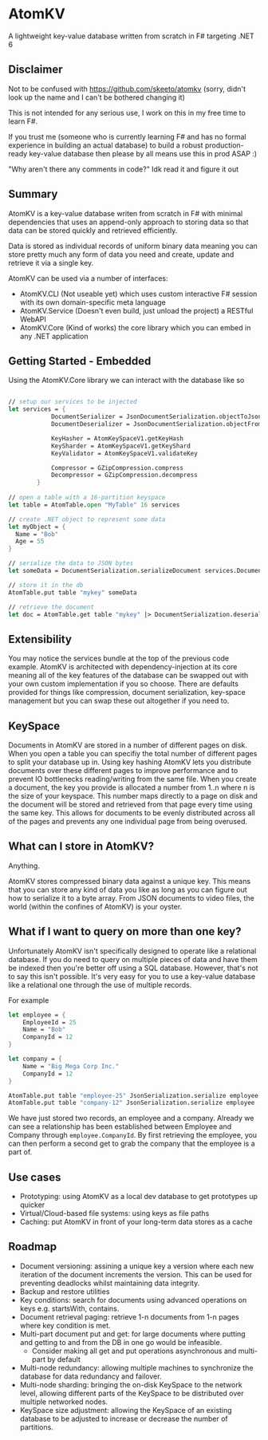 # AtomKV
A lightweight key-value database written from scratch in F# targeting .NET 6

## Disclaimer
Not to be confused with https://github.com/skeeto/atomkv (sorry, didn't look up the name and I can't be bothered changing it)

This is not intended for any serious use, I work on this in my free time to learn F#.

If you trust me (someone who is currently learning F# and has no formal experience in building an actual database) to build a robust production-ready key-value database then please by all means use this in prod ASAP :)

"Why aren't there any comments in code?" Idk read it and figure it out

## Summary
AtomKV is a key-value database writen from scratch in F# with minimal dependencies that uses an append-only approach to storing data so that data can be stored quickly and retrieved efficiently.

Data is stored as individual records of uniform binary data meaning you can store pretty much any form of data you need and create, update and retrieve it via a single key.

AtomKV can be used via a number of interfaces:
- AtomKV.CLI (Not useable yet) which uses custom interactive F# session with its own domain-specific meta language
- AtomKV.Service (Doesn't even build, just unload the project) a RESTful WebAPI
- AtomKV.Core (Kind of works) the core library which you can embed in any .NET application

## Getting Started - Embedded
Using the AtomKV.Core library we can interact with the database like so
```fsharp

// setup our services to be injected
let services = {
            DocumentSerializer = JsonDocumentSerialization.objectToJsonBytes
            DocumentDeserializer = JsonDocumentSerialization.objectFromJsonBytes

            KeyHasher = AtomKeySpaceV1.getKeyHash
            KeySharder = AtomKeySpaceV1.getKeyShard
            KeyValidator = AtomKeySpaceV1.validateKey

            Compressor = GZipCompression.compress
            Decompressor = GZipCompression.decompress
        }
        
// open a table with a 16-partition keyspace
let table = AtomTable.open "MyTable" 16 services

// create .NET object to represent some data
let myObject = {
  Name = "Bob"
  Age = 55
}

// serialize the data to JSON bytes
let someData = DocumentSerialization.serializeDocument services.DocumentSerializer myObject

// store it in the db 
AtomTable.put table "mykey" someData

// retrieve the document
let doc = AtomTable.get table "mykey" |> DocumentSerialization.deserializeDocument services.DocumentSerializer
``` 

## Extensibility
You may notice the services bundle at the top of the previous code example. AtomKV is architected with dependency-injection at its core meaning all of the key features of the database can be swapped out with your own custom implementation if you so choose.
There are defaults provided for things like compression, document serialization, key-space management but you can swap these out altogether if you need to.

## KeySpace
Documents in AtomKV are stored in a number of different pages on disk. 
When you open a table you can specifiy the total number of different pages to split your database up in.
Using key hashing AtomKV lets you distribute documents over these different pages to improve performance and to prevent IO bottlenecks reading/writing from the same file.
When you create a document, the key you provide is allocated a number from 1..n where n is the size of your keyspace.
This number maps directly to a page on disk and the document will be stored and retrieved from that page every time using the same key.
This allows for documents to be evenly distributed across all of the pages and prevents any one individual page from being overused.

## What can I store in AtomKV?
Anything.

AtomKV stores compressed binary data against a unique key. This means that you can store any kind of data you like as long as you can figure out how to serialize it to a byte array.
From JSON documents to video files, the world (within the confines of AtomKV) is your oyster.

## What if I want to query on more than one key?
Unfortunately AtomKV isn't specifically designed to operate like a relational database. If you do need to query on multiple pieces of data and have them be indexed then you're better off using a SQL database.
However, that's not to say this isn't possible. It's very easy for you to use a key-value database like a relational one through the use of multiple records.

For example

```fsharp
let employee = {
    EmployeeId = 25
    Name = "Bob"
    CompanyId = 12
}

let company = {
    Name = "Big Mega Corp Inc."
    CompanyId = 12
}

AtomTable.put table "employee-25" JsonSerialization.serialize employee
AtomTable.put table "company-12" JsonSerialization.serialize employee
```
We have just stored two records, an employee and a company. Already we can see a relationship has been established between Employee and Company through `employee.CompanyId`.
By first retrieving the employee, you can then perform a second get to grab the company that the employee is a part of.

## Use cases
- Prototyping: using AtomKV as a local dev database to get prototypes up quicker
- Virtual/Cloud-based file systems: using keys as file paths
- Caching: put AtomKV in front of your long-term data stores as a cache


## Roadmap
- Document versioning: assining a unique key a version where each new iteration of the document increments the version. This can be used for preventing deadlocks whilst maintaining data integrity.
- Backup and restore utilities
- Key conditions: search for documents using advanced operations on keys e.g. startsWith, contains.
- Document retrieval paging: retrieve 1-n documents from 1-n pages where key condition is met.
- Multi-part document put and get: for large documents where putting and getting to and from the DB in one go would be infeasible.
    - Consider making all get and put operations asynchronous and multi-part by default 
- Multi-node redundancy: allowing multiple machines to synchronize the database for data redundancy and failover.
- Multi-node sharding: bringing the on-disk KeySpace to the network level, allowing different parts of the KeySpace to be distributed over multiple networked nodes.
- KeySpace size adjustment: allowing the KeySpace of an existing database to be adjusted to increase or decrease the number of partitions.
